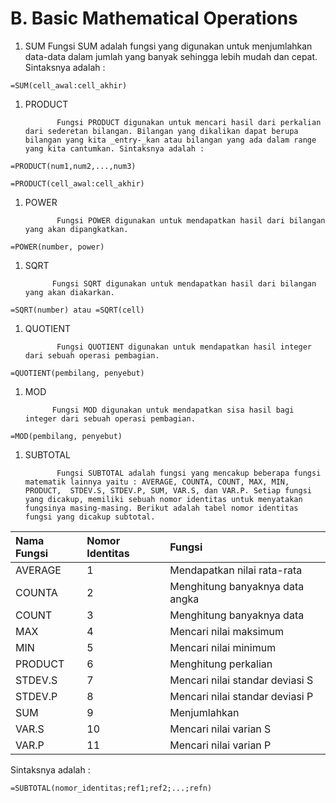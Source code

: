 # B. Basic Mathematical Operations

1. SUM           Fungsi SUM adalah fungsi yang digunakan untuk menjumlahkan data-data dalam jumlah yang banyak sehingga lebih mudah dan cepat. Sintaksnya adalah :

```text
=SUM(cell_awal:cell_akhir)
```

1. PRODUCT  

   ```text
          Fungsi PRODUCT digunakan untuk mencari hasil dari perkalian dari sederetan bilangan. Bilangan yang dikalikan dapat berupa bilangan yang kita _entry-_kan atau bilangan yang ada dalam range yang kita cantumkan. Sintaksnya adalah : 
   ```

```text
=PRODUCT(num1,num2,...,num3)
```

```text
=PRODUCT(cell_awal:cell_akhir)
```

1. POWER  

   ```text
          Fungsi POWER digunakan untuk mendapatkan hasil dari bilangan yang akan dipangkatkan.
   ```

```text
=POWER(number, power)
```

1. SQRT  

   ```text
         Fungsi SQRT digunakan untuk mendapatkan hasil dari bilangan yang akan diakarkan.
   ```

```text
=SQRT(number) atau =SQRT(cell)
```

1. QUOTIENT  

   ```text
          Fungsi QUOTIENT digunakan untuk mendapatkan hasil integer dari sebuah operasi pembagian. 
   ```

```text
=QUOTIENT(pembilang, penyebut)
```

1. MOD  

   ```text
         Fungsi MOD digunakan untuk mendapatkan sisa hasil bagi integer dari sebuah operasi pembagian.
   ```

```text
=MOD(pembilang, penyebut)
```

1. SUBTOTAL  

   ```text
          Fungsi SUBTOTAL adalah fungsi yang mencakup beberapa fungsi matematik lainnya yaitu : AVERAGE, COUNTA, COUNT, MAX, MIN, PRODUCT,  STDEV.S, STDEV.P, SUM, VAR.S, dan VAR.P. Setiap fungsi yang dicakup, memiliki sebuah nomor identitas untuk menyatakan fungsinya masing-masing. Berikut adalah tabel nomor identitas fungsi yang dicakup subtotal.
   ```

| Nama Fungsi | Nomor Identitas | Fungsi |
| :--- | :--- | :--- |
| AVERAGE | 1 | Mendapatkan nilai rata-rata |
| COUNTA | 2 | Menghitung banyaknya data angka |
| COUNT | 3 | Menghitung banyaknya data |
| MAX | 4 | Mencari nilai maksimum |
| MIN | 5 | Mencari nilai minimum |
| PRODUCT | 6 | Menghitung perkalian |
| STDEV.S | 7 | Mencari nilai standar deviasi S |
| STDEV.P | 8 | Mencari nilai standar deviasi P |
| SUM | 9 | Menjumlahkan |
| VAR.S | 10 | Mencari nilai varian S |
| VAR.P | 11 | Mencari nilai varian P |

Sintaksnya adalah :

```text
=SUBTOTAL(nomor_identitas;ref1;ref2;...;refn)
```


